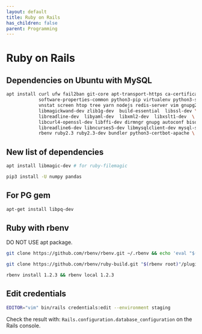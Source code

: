 ```yaml
---
layout: default
title: Ruby on Rails
has_children: false
parent: Programming
---
```


# Ruby on Rails

## Dependencies on Ubuntu with MySQL

```bash
apt install curl ufw fail2ban git-core apt-transport-https ca-certificates \
            software-properties-common python3-pip virtualenv python3-setuptools \
            vnstat screen htop tree yarn nodejs redis-server vim gnupg2 imagemagick \
            libmagickwand-dev zlib1g-dev  build-essential  libssl-dev \
            libreadline-dev  libyaml-dev  libxml2-dev  libxslt1-dev  \
            libcurl4-openssl-dev libffi-dev dirmngr gnupg autoconf bison \
            libreadline6-dev libncurses5-dev libmysqlclient-dev mysql-server-5.7 \
            rbenv ruby2.3 ruby2.3-dev bundler python3-certbot-apache \

```

## New list of dependencies

```bash
apt install libmagic-dev # for ruby-filemagic

pip3 install -U numpy pandas
```
## For PG gem

```bash
apt-get install libpq-dev
```

## Ruby with rbenv

DO NOT USE apt package.

```bash
git clone https://github.com/rbenv/rbenv.git ~/.rbenv && echo 'eval "$(~/.rbenv/bin/rbenv init - bash)"' >> ~/.bashrc
```

```bash
git clone https://github.com/rbenv/ruby-build.git "$(rbenv root)"/plugins/ruby-build
```

```bash
rbenv install 1.2.3 && rbenv local 1.2.3
```

## Edit credentials

```bash
EDITOR="vim" bin/rails credentials:edit --environment staging
```

Check the result with:
`Rails.configuration.database_configuration` on the Rails console.
